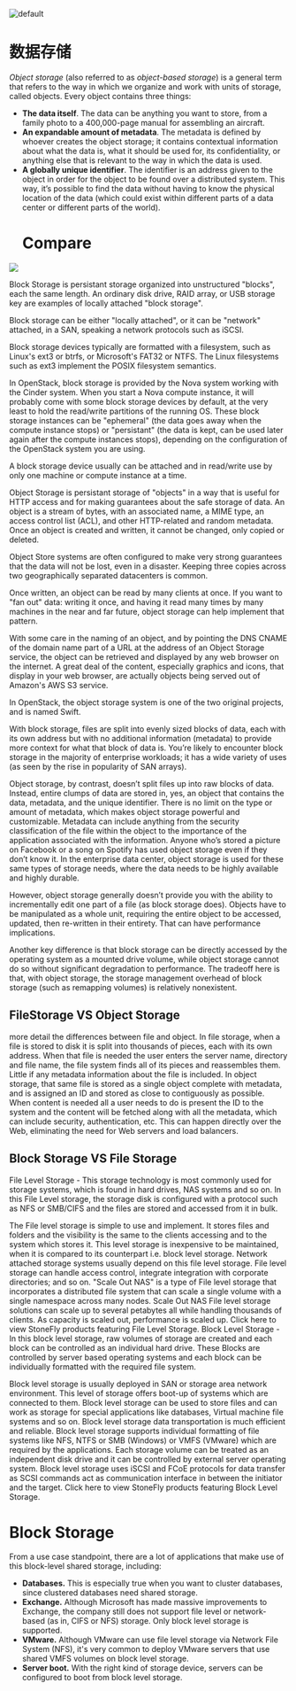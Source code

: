 ![default](https://i.postimg.cc/V6m3yh19/image.png)

# 数据存储

_Object storage_ (also referred to as _object-based storage_) is a general term that refers to the way in which we organize and work with units of storage, called objects. Every object contains three things:

- **The data itself**. The data can be anything you want to store, from a family photo to a 400,000-page manual for assembling an aircraft.
- **An expandable amount of metadata**. The metadata is defined by whoever creates the object storage; it contains contextual information about what the data is, what it should be used for, its confidentiality, or anything else that is relevant to the way in which the data is used.
- **A globally unique identifier**. The identifier is an address given to the object in order for the object to be found over a distributed system. This way, it’s possible to find the data without having to know the physical location of the data (which could exist within different parts of a data center or different parts of the world).
  # Compare

![](http://cdn.druva.com/wp-content/uploads/Screen-Shot-2014-08-18-at-11.02.02-AM-500x276.png)

Block Storage is persistant storage organized into unstructured "blocks", each the same length. An ordinary disk drive, RAID array, or USB storage key are examples of locally attached "block storage".

Block storage can be either "locally attached", or it can be "network" attached, in a SAN, speaking a network protocols such as iSCSI.

Block storage devices typically are formatted with a filesystem, such as Linux's ext3 or btrfs, or Microsoft's FAT32 or NTFS. The Linux filesystems such as ext3 implement the POSIX filesystem semantics.

In OpenStack, block storage is provided by the Nova system working with the Cinder system. When you start a Nova compute instance, it will probably come with some block storage devices by default, at the very least to hold the read/write partitions of the running OS. These block storage instances can be "ephemeral" (the data goes away when the compute instance stops) or "persistant" (the data is kept, can be used later again after the compute instances stops), depending on the configuration of the OpenStack system you are using.

A block storage device usually can be attached and in read/write use by only one machine or compute instance at a time.

Object Storage is persistant storage of "objects" in a way that is useful for HTTP access and for making guarantees about the safe storage of data. An object is a stream of bytes, with an associated name, a MIME type, an access control list (ACL), and other HTTP-related and random metadata. Once an object is created and written, it cannot be changed, only copied or deleted.

Object Store systems are often configured to make very strong guarantees that the data will not be lost, even in a disaster. Keeping three copies across two geographically separated datacenters is common.

Once written, an object can be read by many clients at once. If you want to "fan out" data: writing it once, and having it read many times by many machines in the near and far future, object storage can help implement that pattern.

With some care in the naming of an object, and by pointing the DNS CNAME of the domain name part of a URL at the address of an Object Storage service, the object can be retrieved and displayed by any web browser on the internet. A great deal of the content, especially graphics and icons, that display in your web browser, are actually objects being served out of Amazon's AWS S3 service.

In OpenStack, the object storage system is one of the two original projects, and is named Swift.

With block storage, files are split into evenly sized blocks of data, each with its own address but with no additional information (metadata) to provide more context for what that block of data is. You’re likely to encounter block storage in the majority of enterprise workloads; it has a wide variety of uses (as seen by the rise in popularity of SAN arrays).

Object storage, by contrast, doesn’t split files up into raw blocks of data. Instead, entire clumps of data are stored in, yes, an object that contains the data, metadata, and the unique identifier. There is no limit on the type or amount of metadata, which makes object storage powerful and customizable. Metadata can include anything from the security classification of the file within the object to the importance of the application associated with the information. Anyone who’s stored a picture on Facebook or a song on Spotify has used object storage even if they don’t know it. In the enterprise data center, object storage is used for these same types of storage needs, where the data needs to be highly available and highly durable.

However, object storage generally doesn’t provide you with the ability to incrementally edit one part of a file (as block storage does). Objects have to be manipulated as a whole unit, requiring the entire object to be accessed, updated, then re-written in their entirety. That can have performance implications.

Another key difference is that block storage can be directly accessed by the operating system as a mounted drive volume, while object storage cannot do so without significant degradation to performance. The tradeoff here is that, with object storage, the storage management overhead of block storage (such as remapping volumes) is relatively nonexistent.

## FileStorage VS Object Storage

more detail the differences between file and object. In file storage, when a file is stored to disk it is split into thousands of pieces, each with its own address. When that file is needed the user enters the server name, directory and file name, the file system finds all of its pieces and reassembles them. Little if any metadata information about the file is included. In object storage, that same file is stored as a single object complete with metadata, and is assigned an ID and stored as close to contiguously as possible. When content is needed all a user needs to do is present the ID to the system and the content will be fetched along with all the metadata, which can include security, authentication, etc. This can happen directly over the Web, eliminating the need for Web servers and load balancers.

## Block Storage VS File Storage

File Level Storage - This storage technology is most commonly used for storage systems, which is found in hard drives, NAS systems and so on. In this File Level storage, the storage disk is configured with a protocol such as NFS or SMB/CIFS and the files are stored and accessed from it in bulk.

The File level storage is simple to use and implement. It stores files and folders and the visibility is the same to the clients accessing and to the system which stores it. This level storage is inexpensive to be maintained, when it is compared to its counterpart i.e. block level storage. Network attached storage systems usually depend on this file level storage. File level storage can handle access control, integrate integration with corporate directories; and so on. "Scale Out NAS" is a type of File level storage that incorporates a distributed file system that can scale a single volume with a single namespace across many nodes. Scale Out NAS File level storage solutions can scale up to several petabytes all while handling thousands of clients. As capacity is scaled out, performance is scaled up. Click here to view StoneFly products featuring File Level Storage. Block Level Storage - In this block level storage, raw volumes of storage are created and each block can be controlled as an individual hard drive. These Blocks are controlled by server based operating systems and each block can be individually formatted with the required file system.

Block level storage is usually deployed in SAN or storage area network environment. This level of storage offers boot-up of systems which are connected to them. Block level storage can be used to store files and can work as storage for special applications like databases, Virtual machine file systems and so on. Block level storage data transportation is much efficient and reliable. Block level storage supports individual formatting of file systems like NFS, NTFS or SMB (Windows) or VMFS (VMware) which are required by the applications. Each storage volume can be treated as an independent disk drive and it can be controlled by external server operating system. Block level storage uses iSCSI and FCoE protocols for data transfer as SCSI commands act as communication interface in between the initiator and the target. Click here to view StoneFly products featuring Block Level Storage.

# Block Storage

From a use case standpoint, there are a lot of applications that make use of this block-level shared storage, including:

- **Databases.** This is especially true when you want to cluster databases, since clustered databases need shared storage.
- **Exchange.** Although Microsoft has made massive improvements to Exchange, the company still does not support file level or network-based (as in, CIFS or NFS) storage. Only block level storage is supported.
- **VMware.** Although VMware can use file level storage via Network File System (NFS), it's very common to deploy VMware servers that use shared VMFS volumes on block level storage.
- **Server boot.** With the right kind of storage device, servers can be configured to boot from block level storage.
